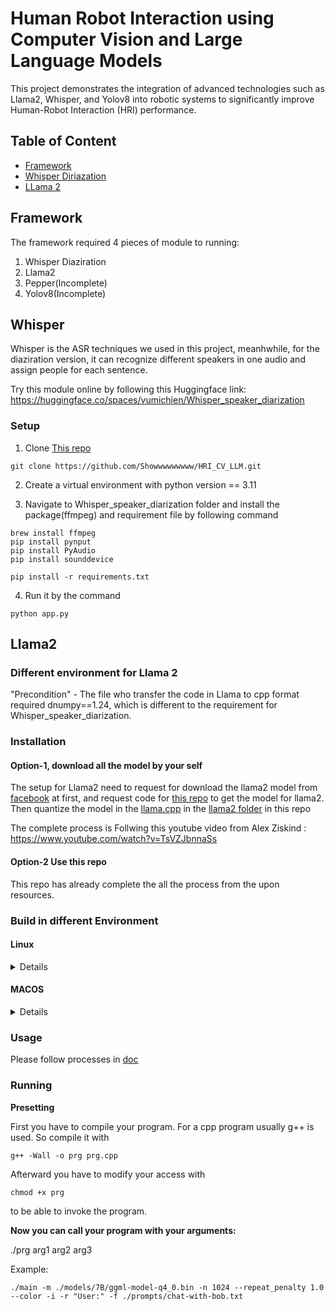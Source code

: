# Human Robot Interaction using Computer Vision and Large Language Models
This project demonstrates the integration of advanced technologies such as Llama2, Whisper, and Yolov8 into robotic systems to significantly improve Human-Robot Interaction (HRI) performance.

## Table of Content 
* [Framework](#framework)
* [Whisper Diriazation](#whisper)
* [LLama 2](#llama2)


## Framework
The framework required 4 pieces of module to running:
1. Whisper Diaziration
2. Llama2
3. Pepper(Incomplete)
4. Yolov8(Incomplete)


## Whisper 
Whisper is the ASR techniques we used in this project, meanhwhile, for the diaziration version, it can recognize different speakers in one audio and assign people for each sentence. 

Try this module online by following this Huggingface link: https://huggingface.co/spaces/vumichien/Whisper_speaker_diarization 

### Setup

1. Clone [This repo](https://github.com/Showwwwwwwww/HRI_CV_LLM.git)
```
git clone https://github.com/Showwwwwwwww/HRI_CV_LLM.git
```

2. Create a virtual environment with python version == 3.11

3. Navigate to Whisper_speaker_diarization folder and install the package(ffmpeg) and requirement file by following command

```
brew install ffmpeg
pip install pynput
pip install PyAudio
pip install sounddevice
```

```
pip install -r requirements.txt
```

4. Run it by the command
```
python app.py
```


## Llama2
### Different environment for Llama 2
"Precondition" -  The file who transfer the code in Llama to cpp format required  dnumpy==1.24, which is different to the requirement for Whisper_speaker_diarization.  

### Installation
#### Option-1, download all the model by your self

The setup for Llama2 need to request for download the llama2 model from [facebook](https://www.youtube.com/redirect?event=video_description&redir_token=QUFFLUhqbmxkY2pESDMxOWNqVHBlTU1TMVAtOVFpeVVnZ3xBQ3Jtc0tuT1RsX2ZQZFBjWEZlRDA4QWVUbFhvNzNQbDg3ejBuRzFoSTJCM1Jzcm4xM2pLVHBXRHQtaWJIRVJXNW1HLUw4NG9WQW5xTk9LWVR0aUJzNzlYRzdhakNldl9jREdVc1gxZjU0WGZuclhNSWlDRkdURQ&q=https%3A%2F%2Fai.meta.com%2Fresources%2Fmodels-and-libraries%2Fllama-downloads%2F&v=TsVZJbnnaSs) at first, and request code for [this repo](https://github.com/facebookresearch/llama) to get the model for llama2. Then quantize the model in the [llama.cpp](https://github.com/facebookresearch/llama) in the [llama2 folder](https://github.com/Showwwwwwwww/HRI_CV_LLM/tree/main/llama2/llama.cpp) in this repo

The complete process is Follwing this youtube video from Alex Ziskind : https://www.youtube.com/watch?v=TsVZJbnnaSs 

#### Option-2 Use this repo
This repo has already complete the all the process from the upon resources.

### Build in different Environment

#### Linux
<details>
If you want to use GPU to run the llama while need to use specific way to make it.
- Firstly, navigate to llama.cpp folder, 
- Then, open the Makefile, change line 245, from native to NVCCFLAGS += -arch=**sm_87**(87 represent to for 4090 GPU), the value depends on the fasted speed in 

```
nvcc --list-gpu-arch
```
- Finally, make it 
```
make LLAMA_CUBLAS=1
```

</details>

#### MACOS

<details>
Disable Metal Build to makes the computation run on CPU for MACOS

```angular2html
make LLAMA_NO_METAL=1 
```
In contrast, it also allows the computation to be executed on the GPU for Apple devices
```angular2html
LLAMA_METAL=1 make
```
</details>

### Usage
Please follow processes in [doc](https://github.com/Showwwwwwwww/HRI_CV_LLM/tree/main/llama2/llama.cpp#usage)

### Running

**Presetting**

First you have to compile your program. For a cpp program usually g++ is used. So compile it with
```
g++ -Wall -o prg prg.cpp
```
Afterward you have to modify your access with
```
chmod +x prg
```
to be able to invoke the program.

**Now you can call your program with your arguments:**

./prg arg1 arg2 arg3

Example:
```
./main -m ./models/7B/ggml-model-q4_0.bin -n 1024 --repeat_penalty 1.0 --color -i -r "User:" -f ./prompts/chat-with-bob.txt
```



